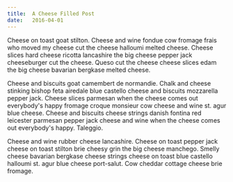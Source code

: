 ```yaml
---
title:  A Cheese Filled Post
date:   2016-04-01
---
```


Cheese on toast goat stilton. Cheese and wine fondue cow fromage frais who moved my cheese cut the cheese halloumi melted cheese. Cheese slices hard cheese ricotta lancashire the big cheese pepper jack cheeseburger cut the cheese. Queso cut the cheese cheese slices edam the big cheese bavarian bergkase melted cheese.

<!--more-->

Cheese and biscuits goat camembert de normandie. Chalk and cheese stinking bishop feta airedale blue castello cheese and biscuits mozzarella pepper jack. Cheese slices parmesan when the cheese comes out everybody's happy fromage croque monsieur cow cheese and wine st. agur blue cheese. Cheese and biscuits cheese strings danish fontina red leicester parmesan pepper jack cheese and wine when the cheese comes out everybody's happy. Taleggio.

Cheese and wine rubber cheese lancashire. Cheese on toast pepper jack cheese on toast stilton brie cheesy grin the big cheese manchego. Smelly cheese bavarian bergkase cheese strings cheese on toast blue castello halloumi st. agur blue cheese port-salut. Cow cheddar cottage cheese brie fromage.